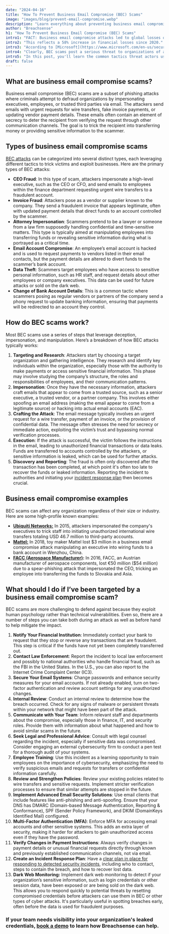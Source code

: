 ```yaml
---
date: "2024-04-16"
title: "How To Prevent Business Email Compromise (BEC) Scams"
image: "images/blog/prevent-email-compromise.webp"
description: "Learn everything about preventing business email compromise attacks. Discover the steps you need to defend against BEC threats."
author: "Breachsense"
h1: "How To Prevent Business Email Compromise (BEC) Scams"
intro1: "FACT: Business email compromise attacks led to global losses of over $50 billion last year, according to the [IC3](https://www.ic3.gov/Media/Y2023/PSA230609)."
intro2: "This reflects a 58% increase in financial losses since 2020."
intro3: "According to [Microsoft](https://www.microsoft.com/en-us/security/blog/2023/05/19/cyber-signals-shifting-tactics-fuel-surge-in-business-email-compromise/), there are over 156,000 BEC attempts every day."
intro4: "Clearly, BEC scams post a serious threat to organizations of all sizes."
intro5: "In this post, you'll learn the common tactics threat actors use and how to defend against them."
draft: false
---
```

## What are business email compromise scams?

Business email compromise (BEC) scams are a subset of phishing attacks where criminals attempt to defraud organizations by impersonating executives, employees, or trusted third parties via email. The attackers send emails with urgent requests for wire transfers, fake invoice payments, or updating vendor payment details. These emails often contain an element of secrecy to deter the recipient from verifying the request through other communication channels. The goal is to trick the recipient into transferring money or providing sensitive information to the scammer.

## Types of business email compromise scams

[BEC attacks](https://www.breachsense.com/blog/business-email-compromise-data-theft/) can be categorized into several distinct types, each leveraging different tactics to trick victims and exploit businesses. Here are the primary types of BEC attacks:

- **CEO Fraud**: In this type of scam, attackers impersonate a high-level executive, such as the CEO or CFO, and send emails to employees within the finance department requesting urgent wire transfers to a fraudulent account.
- **Invoice Fraud**: Attackers pose as a vendor or supplier known to the company. They send a fraudulent invoice that appears legitimate, often with updated payment details that direct funds to an account controlled by the scammer.
- **Attorney Impersonation**: Scammers pretend to be a lawyer or someone from a law firm supposedly handling confidential and time-sensitive matters. This type is typically aimed at manipulating employees into transferring funds or revealing sensitive information during what is portrayed as a critical time.
- **Email Account Compromise**: An employee’s email account is hacked and is used to request payments to vendors listed in their email contacts, but the payment details are altered to divert funds to the scammer’s bank account.
- **Data Theft**: Scammers target employees who have access to sensitive personal information, such as HR staff, and request details about other employees or company executives. This data can be used for future attacks or sold on the dark web.
- **Change of Bank Account Details**: This is a common tactic where scammers posing as regular vendors or partners of the company send a phony request to update banking information, ensuring that payments will be redirected to an account they control.

## How do BEC scams work?

Most BEC scams use a series of steps that leverage deception, impersonation, and manipulation. Here’s a breakdown of how BEC attacks typically works:

1. **Targeting and Research**: Attackers start by choosing a target organization and gathering intelligence. They research and identify key individuals within the organization, especially those with the authority to make payments or access sensitive financial information. This phase may involve studying the company’s structure, the roles and responsibilities of employees, and their communication patterns.
2. **Impersonation**: Once they have the necessary information, attackers craft emails that appear to come from a trusted source, such as a senior executive, a trusted vendor, or a partner company. This involves either spoofing an email address (making the email appear to come from a legitimate source) or hacking into actual email accounts (EAC).
3. **Crafting the Attack**: The email message typically involves an urgent request for a wire transfer, payment of an invoice, or the provision of confidential data. The message often stresses the need for secrecy or immediate action, exploiting the victim’s trust and bypassing normal verification processes.
4. **Execution**: If the attack is successful, the victim follows the instructions in the email, leading to unauthorized financial transactions or data leaks. Funds are transferred to accounts controlled by the attackers, or sensitive information is leaked, which can be used for further attacks.
5. **Discovery and Reporting**: The fraud is often only discovered after the transaction has been completed, at which point it's often too late to recover the funds or leaked information. Reporting the incident to authorities and initiating your [incident response plan](https://www.breachsense.com/blog/data-breach-response/) then becomes crucial.

## Business email compromise examples

BEC scams can affect any organization regardless of their size or industry. Here are some high-profile known examples:

- **[Ubiquiti Networks:](https://krebsonsecurity.com/2015/08/tech-firm-ubiquiti-suffers-46m-cyberheist/)** In 2015, attackers impersonated the company's executives to trick staff into initiating unauthorized international wire transfers totaling USD 46.7 million to third-party accounts.
- **[Mattel:](https://news.softpedia.com/news/toy-maker-mattel-loses-3m-in-bec-scam-then-fights-for-it-and-gets-it-back-502401.shtml)** In 2018, toy maker Mattel lost $3 million in a business email compromise attack manipulating an executive into wiring funds to a bank account in Wenzhou, China.
- **[FACC (Aerospace Manufacturer)](https://www.trendmicro.com/vinfo/us/security/news/cybercrime-and-digital-threats/austrian-aeronautics-company-loses-42m-to-bec-scam):** In 2016, FACC, an Austrian manufacturer of aerospace components, lost €50 million ($54 million) due to a spear-phishing attack that impersonated the CEO, tricking an employee into transferring the funds to Slovakia and Asia.

## What should I do if I’ve been targeted by a business email compromise scam?

BEC scams are more challenging to defend against because they exploit human psychology rather than technical vulnerabilities. Even so, there are a number of steps you can take both during an attack as well as before hand to help mitigate the impact.

1. **Notify Your Financial Institution**: Immediately contact your bank to request that they stop or reverse any transactions that are fraudulent. This step is critical if the funds have not yet been completely transferred out.
2. **Contact Law Enforcement**: Report the incident to local law enforcement and possibly to national authorities who handle financial fraud, such as the FBI in the United States. In the U.S., you can also report to the Internet Crime Complaint Center (IC3).
3. **Secure Your Email Systems**: Change passwords and enhance security measures for your email accounts. If not already enabled, turn on two-factor authentication and review account settings for any unauthorized changes.
4. **Internal Review**: Conduct an internal review to determine how the breach occurred. Check for any signs of malware or persistent threats within your network that might have been part of the attack.
5. **Communicate with Your Team**: Inform relevant staff and departments about the compromise, especially those in finance, IT, and security roles. Provide them with information about what happened and how to avoid similar scams in the future.
6. **Seek Legal and Professional Advice**: Consult with legal counsel regarding the incident, especially if sensitive data was compromised. Consider engaging an external cybersecurity firm to conduct a pen test for a thorough audit of your systems.
7. **Employee Training**: Use this incident as a learning opportunity to train employees on the importance of cybersecurity, emphasizing the need to verify suspicious emails and requests for transfers or confidential information carefully.
8. **Review and Strengthen Policies**: Review your existing policies related to wire transfers and sensitive requests. Implement stricter verification processes to ensure that similar attempts are stopped in the future.
9. **Implement Advanced Email Security Solutions**: Use email clients that include features like anti-phishing and anti-spoofing. Ensure that your DNS has DMARC (Domain-based Message Authentication, Reporting &amp; Conformance), SPF (Sender Policy Framework), and DKIM (DomainKeys Identified Mail) configured.
10. **Multi-Factor Authentication (MFA)**: Enforce MFA for accessing email accounts and other sensitive systems. This adds an extra layer of security, making it harder for attackers to gain unauthorized access even if they have the password.
11. **Verify Changes in Payment Instructions**: Always verify changes in payment details or unusual financial requests directly through known and previously established communication channels, not via email.
12. **Create an Incident Response Plan**: Have a [clear plan in place for responding to detected security incidents](https://www.breachsense.com/blog/data-breach-response-checklist/), including who to contact, steps to contain the breach, and how to recover lost data.
13. **Dark Web Monitoring:** Implement dark web monitoring to detect if your organization’s sensitive information, such as login credentials or other session data, have been exposed or are being sold on the dark web. This allows you to respond quickly to potential threats by resetting compromised credentials before attackers can use them in BEC or other types of cyber attacks. It's particularly useful in spotting breaches early, often before the data is used for fraudulent purposes.

### If your team needs visibility into your organization's leaked credentials, [book a demo](https://www.breachsense.com/book-demo/) to learn how Breachsense can help.

